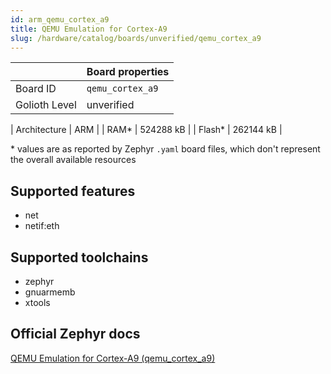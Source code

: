 ```yaml
---
id: arm_qemu_cortex_a9
title: QEMU Emulation for Cortex-A9
slug: /hardware/catalog/boards/unverified/qemu_cortex_a9
---
```


[//]: # (This is an auto-generated file, do not edit! Changes to it will be lost upon re-generation)



|                | Board properties     |
| -------------  | -------------------- |
| Board ID       | `qemu_cortex_a9` |
| Golioth Level  | unverified       |

| Architecture   | ARM |
| RAM*           | 524288 kB |
| Flash*         | 262144 kB |

\* values are as reported by Zephyr `.yaml` board files, which don't represent the overall available resources



## Supported features

* net
* netif:eth

## Supported toolchains

* zephyr
* gnuarmemb
* xtools

## Official Zephyr docs

[QEMU Emulation for Cortex-A9 (qemu_cortex_a9)](https://docs.zephyrproject.org/latest/boards/arm/qemu_cortex_a9/doc/index.html)
